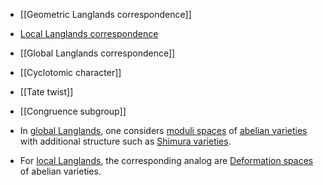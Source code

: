 - [[Geometric Langlands correspondence]]
- [Local Langlands correspondence](Local%20Langlands%20correspondence.md)
- [[Global Langlands correspondence]]
- [[Cyclotomic character]]
- [[Tate twist]]
- [[Congruence subgroup]]

- In [global Langlands](Global%20Langlands%20correspondence.md), one considers [moduli spaces](../Moduli%20space.md) of [abelian varieties](../abelian%20variety.md) with additional structure such as [Shimura varieties](Shimura%20variety).

- For [local Langlands](Local%20Langlands%20correspondence.md), the corresponding analog are [Deformation spaces](Deformation%20space) of abelian varieties.
